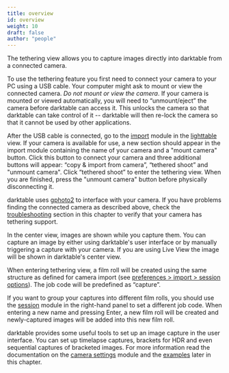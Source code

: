 ```yaml
---
title: overview
id: overview
weight: 10
draft: false
author: "people"
---
```


The tethering view allows you to capture images directly into darktable from a connected camera.

To use the tethering feature you first need to connect your camera to your PC using a USB cable. Your computer might ask to mount or view the connected camera. _Do not mount or view the camera_. If your camera is mounted or viewed automatically, you will need to “unmount/eject” the camera before darktable can access it. This unlocks the camera so that darktable can take control of it -- darktable will then re-lock the camera so that it cannot be used by other applications.

After the USB cable is connected, go to the [import](../module-reference/utility-modules/lighttable/import.md) module in the [lighttable](../lighttable/_index.md) view. If your camera is available for use, a new section should appear in the import module containing the name of your camera and a "mount camera" button. Click this button to connect your camera and three additional buttons will appear: “copy & import from camera”, “tethered shoot” and "unmount camera". Click “tethered shoot” to enter the tethering view. When you are finished, press the "unmount camera" button before physically disconnecting it.

darktable uses [gphoto2](https://github.com/gphoto/gphoto2) to interface with your camera. If you have problems finding the connected camera as described above, check the [troubleshooting](./troubleshooting.md) section in this chapter to verify that your camera has tethering support.

In the center view, images are shown while you capture them. You can capture an image by either using darktable's user interface or by manually triggering a capture with your camera. If you are using Live View the image will be shown in darktable's center view.

When entering tethering view, a film roll will be created using the same structure as defined for camera import (see [preferences > import > session options](../preferences-settings/import.md)). The job code will be predefined as “capture”.

If you want to group your captures into different film rolls, you should use the [session](../module-reference/utility-modules/tethering/session.md) module in the right-hand panel to set a different job code. When entering a new name and pressing Enter, a new film roll will be created and newly-captured images will be added into this new film roll.

darktable provides some useful tools to set up an image capture in the user interface. You can set up timelapse captures, brackets for HDR and even sequential captures of bracketed images. For more information read the documentation on the [camera settings](../module-reference/utility-modules/tethering/camera-settings.md) module and the [examples](./examples.md) later in this chapter.
